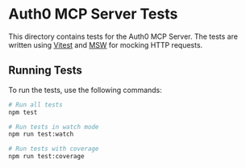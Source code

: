 # Auth0 MCP Server Tests

This directory contains tests for the Auth0 MCP Server. The tests are written using [Vitest](https://vitest.dev/) and [MSW](https://mswjs.io/) for mocking HTTP requests.

## Running Tests

To run the tests, use the following commands:

```bash
# Run all tests
npm test

# Run tests in watch mode
npm run test:watch

# Run tests with coverage
npm run test:coverage
```
